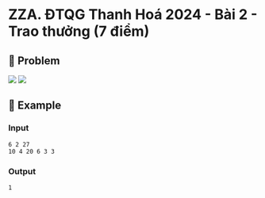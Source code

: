 # ZZA. ĐTQG Thanh Hoá 2024 - Bài 2 - Trao thưởng (7 điểm)

## 📖 Problem

![](https://espresso.codeforces.com/ed3ffb2c71df4ccc27da8e2927e992e798e48de9.png)
![](https://espresso.codeforces.com/30e6d692b6f1e76a116070870a983de9c4188e66.png)


## 🧠 Example

### Input

```text
6 2 27
10 4 20 6 3 3
```

### Output

```text
1
```



